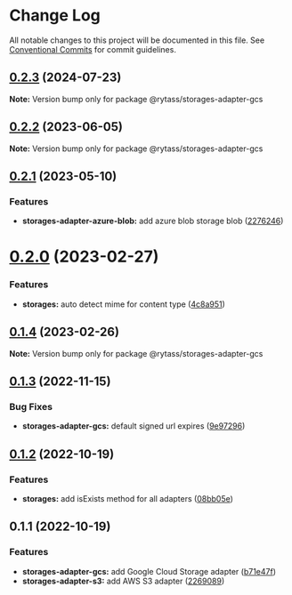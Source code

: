 # Change Log

All notable changes to this project will be documented in this file.
See [Conventional Commits](https://conventionalcommits.org) for commit guidelines.

## [0.2.3](https://github.com/Rytass/Utils/compare/@rytass/storages-adapter-gcs@0.2.2...@rytass/storages-adapter-gcs@0.2.3) (2024-07-23)

**Note:** Version bump only for package @rytass/storages-adapter-gcs





## [0.2.2](https://github.com/Rytass/Utils/compare/@rytass/storages-adapter-gcs@0.2.1...@rytass/storages-adapter-gcs@0.2.2) (2023-06-05)

**Note:** Version bump only for package @rytass/storages-adapter-gcs





## [0.2.1](https://github.com/Rytass/Utils/compare/@rytass/storages-adapter-gcs@0.2.0...@rytass/storages-adapter-gcs@0.2.1) (2023-05-10)


### Features

* **storages-adapter-azure-blob:** add azure blob storage blob ([2276246](https://github.com/Rytass/Utils/commit/227624624b530287e747b3fda244cf9e4bb714df))





# [0.2.0](https://github.com/Rytass/Utils/compare/@rytass/storages-adapter-gcs@0.1.4...@rytass/storages-adapter-gcs@0.2.0) (2023-02-27)


### Features

* **storages:** auto detect mime for content type ([4c8a951](https://github.com/Rytass/Utils/commit/4c8a9515a1852d8431a6e9e1345d79b3e652de0c))





## [0.1.4](https://github.com/Rytass/Utils/compare/@rytass/storages-adapter-gcs@0.1.3...@rytass/storages-adapter-gcs@0.1.4) (2023-02-26)

**Note:** Version bump only for package @rytass/storages-adapter-gcs





## [0.1.3](https://github.com/Rytass/Utils/compare/@rytass/storages-adapter-gcs@0.1.2...@rytass/storages-adapter-gcs@0.1.3) (2022-11-15)


### Bug Fixes

* **storages-adapter-gcs:** default signed url expires ([9e97296](https://github.com/Rytass/Utils/commit/9e97296397d0fb1ccbdfd78740364c4dc78a06b9))





## [0.1.2](https://github.com/Rytass/Utils/compare/@rytass/storages-adapter-gcs@0.1.1...@rytass/storages-adapter-gcs@0.1.2) (2022-10-19)


### Features

* **storages:** add isExists method for all adapters ([08bb05e](https://github.com/Rytass/Utils/commit/08bb05e669004dcc3a4f3e219a0c363ce9e9ef1a))





## 0.1.1 (2022-10-19)


### Features

* **storages-adapter-gcs:** add Google Cloud Storage adapter ([b71e47f](https://github.com/Rytass/Utils/commit/b71e47f267978905d639d2a0a41df812e7e77f74))
* **storages-adapter-s3:** add AWS S3 adapter ([2269089](https://github.com/Rytass/Utils/commit/2269089b63bc387662c558123525a91a26a36e17))
